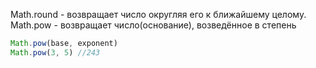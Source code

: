 Math.round -  возвращает число округляя его к ближайшему целому.
Math.pow - возвращает число(основание), возведённое в степень
```js
Math.pow(base, exponent)
Math.pow(3, 5) //243
```